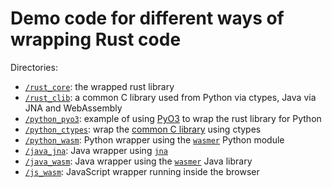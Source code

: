 # Demo code for different ways of wrapping Rust code

Directories:

- [`/rust_core`](rust_core): the wrapped rust library
- [`/rust_clib`](rust_clib): a common C library used from Python via ctypes,
  Java via JNA and WebAssembly
- [`/python_pyo3`](pyo3): example of using [PyO3][pyo3] to wrap the rust library
  for Python
- [`/python_ctypes`](python_ctypes): wrap the [common C library](rust_clib)
  using ctypes
- [`/python_wasm`](python_wasm): Python wrapper using the
  [`wasmer`][wasmer-python] Python module
- [`/java_jna`](java_jna): Java wrapper using [`jna`](jna)
- [`/java_wasm`](java_wasm): Java wrapper using the [`wasmer`](wasmer-java) Java
  library
- [`/js_wasm`](js_wasm): JavaScript wrapper running inside the browser

[pyo3]: https://pyo3.rs
[wasmer-python]: https://github.com/wasmerio/wasmer-python
[wasmer-java]: https://github.com/wasmerio/wasmer-java
[jna]: https://github.com/java-native-access/jna

